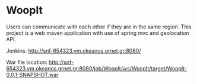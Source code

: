# WoopIt

Users can communicate with each other if they are in the same region.
This project is a web maven application with use of spring mvc and geolocation API.

Jenkins: http://snf-654323.vm.okeanos.grnet.gr:8080/

War file location: http://snf-654323.vm.okeanos.grnet.gr:8080/job/WoopIt/ws/WoopIt/target/WoopIt-0.0.1-SNAPSHOT.war
